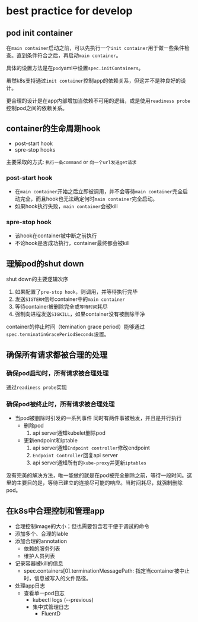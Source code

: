 # best practice for develop

## pod init container

在`main container`启动之前，可以先执行一个`init container`用于做一些条件检查。直到条件符合之后，再启动`main container`。

具体的设置方法是在`pod`yaml中设置`spec.initContainers`。

虽然k8s支持通过`init container`控制app的依赖关系，但这并不是种良好的设计。

更合理的设计是在app内部增加当依赖不可用的逻辑，或是使用`readiness probe`控制pod之间的依赖关系。

## container的生命周期hook

- post-start hook
- spre-stop hooks

主要采取的方式: `执行一条command` or `向一个url发送get请求`

### post-start hook
- 在`main container`开始之后立即被调用，并不会等待`main container`完全启动完全，而且hook也无法确定何时`main container`完全启动。
- 如果hook执行失败，`main container`会被kill

### spre-stop hook
- 该hook在container被中断之前执行
- 不论hook是否成功执行，container最终都会被kill

## 理解pod的shut down

shut down的主要逻辑次序
1. 如果配置了`pre-stop hook`，则调用，并等待执行完毕
2. 发送`SIGTERM`信号container中的`main container`
3. 等待container被删除完全或`等待时间`耗尽
4. 强制向进程发送`SIGKILL`，如果container没有被删除干净

container的停止时间（temination grace period）能够通过`spec.terminatinGracePeriodSeconds`设置。

## 确保所有请求都被合理的处理

### 确保pod启动时，所有请求被合理处理

通过`readiness probe`实现

### 确保pod被终止时，所有请求被合理处理

- 当pod被删除时引发的一系列事件
  同时有两件事被触发，并且是并行执行
  - 删除pod
    1. api server通知kubelet删除pod
  - 更新endpoint和iptable
    1. api server通知`Endpoint controller`修改endpoint
    2. `Endpoint Controller`回复api server
    3. api server通知所有的`kube-proxy`并更新`iptables`

没有完美的解决方法，唯一能做的就是在pod被完全删除之前，等待一段时间。这里的主要目的是，等待已建立的连接尽可能的响应。当时间耗尽，就强制删除pod。

## 在k8s中合理控制和管理app
- 合理控制image的大小；但也需要包含若干便于调试的命令
- 添加多个、合理的lable
- 添加合理的annotation
  - 依赖的服务列表
  - 维护人员列表
- 记录容器被kill的信息
  - spec.containers[0].terminationMessagePath: 指定当container被中止时，信息被写入的文件路径。
- 处理app日志
  - 查看单一pod日志
    - kubectl logs (--previous)
    - 集中式管理日志
      - FluentD

